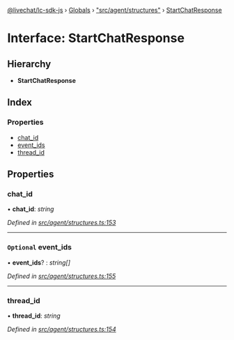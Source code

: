 [@livechat/lc-sdk-js](../README.md) › [Globals](../globals.md) › ["src/agent/structures"](../modules/_src_agent_structures_.md) › [StartChatResponse](_src_agent_structures_.startchatresponse.md)

# Interface: StartChatResponse

## Hierarchy

* **StartChatResponse**

## Index

### Properties

* [chat_id](_src_agent_structures_.startchatresponse.md#chat_id)
* [event_ids](_src_agent_structures_.startchatresponse.md#optional-event_ids)
* [thread_id](_src_agent_structures_.startchatresponse.md#thread_id)

## Properties

###  chat_id

• **chat_id**: *string*

*Defined in [src/agent/structures.ts:153](https://github.com/livechat/lc-sdk-js/blob/adb7bb1/src/agent/structures.ts#L153)*

___

### `Optional` event_ids

• **event_ids**? : *string[]*

*Defined in [src/agent/structures.ts:155](https://github.com/livechat/lc-sdk-js/blob/adb7bb1/src/agent/structures.ts#L155)*

___

###  thread_id

• **thread_id**: *string*

*Defined in [src/agent/structures.ts:154](https://github.com/livechat/lc-sdk-js/blob/adb7bb1/src/agent/structures.ts#L154)*

